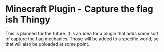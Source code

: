 # Minecraft Plugin - Capture the flag ish Thingy
This is planned for the future. It is an idea for a plugin that adds some sort of capture the flag mechanics. Those will be added to a specific world, so that will also be uploaded at some point.
